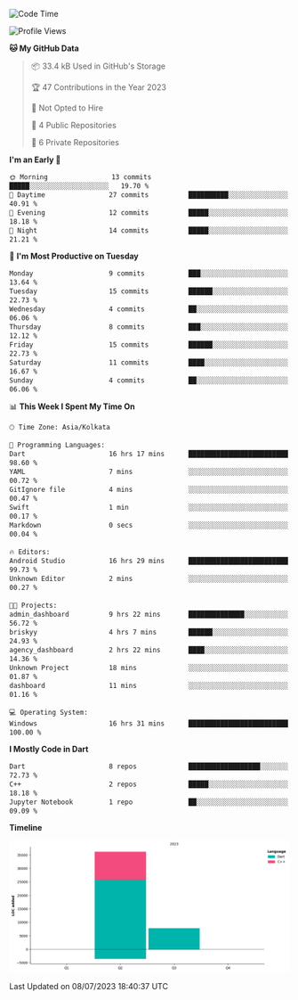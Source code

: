 <!--START_SECTION:waka-->
![Code Time](http://img.shields.io/badge/Code%20Time-91%20hrs%2010%20mins-blue)

![Profile Views](http://img.shields.io/badge/Profile%20Views-1-blue)

**🐱 My GitHub Data** 

> 📦 33.4 kB Used in GitHub's Storage 
 > 
> 🏆 47 Contributions in the Year 2023
 > 
> 🚫 Not Opted to Hire
 > 
> 📜 4 Public Repositories 
 > 
> 🔑 6 Private Repositories 
 > 
**I'm an Early 🐤** 

```text
🌞 Morning                13 commits          █████░░░░░░░░░░░░░░░░░░░░   19.70 % 
🌆 Daytime                27 commits          ██████████░░░░░░░░░░░░░░░   40.91 % 
🌃 Evening                12 commits          █████░░░░░░░░░░░░░░░░░░░░   18.18 % 
🌙 Night                  14 commits          █████░░░░░░░░░░░░░░░░░░░░   21.21 % 
```
📅 **I'm Most Productive on Tuesday** 

```text
Monday                   9 commits           ███░░░░░░░░░░░░░░░░░░░░░░   13.64 % 
Tuesday                  15 commits          ██████░░░░░░░░░░░░░░░░░░░   22.73 % 
Wednesday                4 commits           ██░░░░░░░░░░░░░░░░░░░░░░░   06.06 % 
Thursday                 8 commits           ███░░░░░░░░░░░░░░░░░░░░░░   12.12 % 
Friday                   15 commits          ██████░░░░░░░░░░░░░░░░░░░   22.73 % 
Saturday                 11 commits          ████░░░░░░░░░░░░░░░░░░░░░   16.67 % 
Sunday                   4 commits           ██░░░░░░░░░░░░░░░░░░░░░░░   06.06 % 
```


📊 **This Week I Spent My Time On** 

```text
🕑︎ Time Zone: Asia/Kolkata

💬 Programming Languages: 
Dart                     16 hrs 17 mins      █████████████████████████   98.60 % 
YAML                     7 mins              ░░░░░░░░░░░░░░░░░░░░░░░░░   00.72 % 
GitIgnore file           4 mins              ░░░░░░░░░░░░░░░░░░░░░░░░░   00.47 % 
Swift                    1 min               ░░░░░░░░░░░░░░░░░░░░░░░░░   00.17 % 
Markdown                 0 secs              ░░░░░░░░░░░░░░░░░░░░░░░░░   00.04 % 

🔥 Editors: 
Android Studio           16 hrs 29 mins      █████████████████████████   99.73 % 
Unknown Editor           2 mins              ░░░░░░░░░░░░░░░░░░░░░░░░░   00.27 % 

🐱‍💻 Projects: 
admin_dashboard          9 hrs 22 mins       ██████████████░░░░░░░░░░░   56.72 % 
briskyy                  4 hrs 7 mins        ██████░░░░░░░░░░░░░░░░░░░   24.93 % 
agency_dashboard         2 hrs 22 mins       ████░░░░░░░░░░░░░░░░░░░░░   14.36 % 
Unknown Project          18 mins             ░░░░░░░░░░░░░░░░░░░░░░░░░   01.87 % 
dashboard                11 mins             ░░░░░░░░░░░░░░░░░░░░░░░░░   01.16 % 

💻 Operating System: 
Windows                  16 hrs 31 mins      █████████████████████████   100.00 % 
```

**I Mostly Code in Dart** 

```text
Dart                     8 repos             ██████████████████░░░░░░░   72.73 % 
C++                      2 repos             █████░░░░░░░░░░░░░░░░░░░░   18.18 % 
Jupyter Notebook         1 repo              ██░░░░░░░░░░░░░░░░░░░░░░░   09.09 % 
```



**Timeline**

![Lines of Code chart](https://raw.githubusercontent.com/sairam030/sairam030/main/assets/bar_graph.png)


 Last Updated on 08/07/2023 18:40:37 UTC
<!--END_SECTION:waka-->
